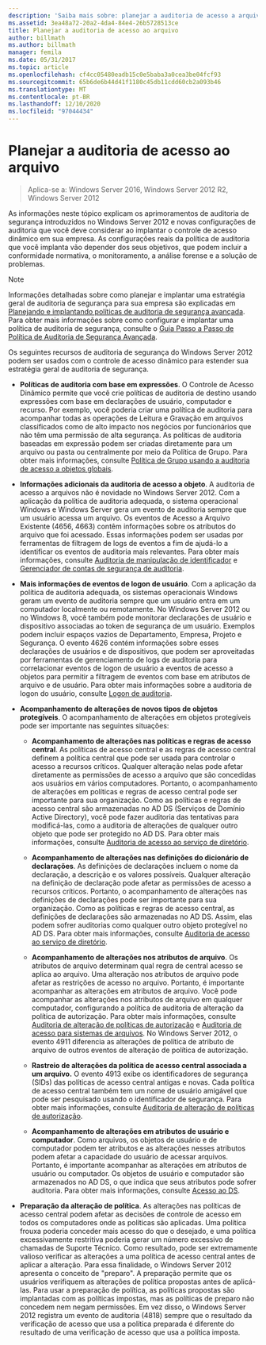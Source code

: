 ```yaml
---
description: 'Saiba mais sobre: planejar a auditoria de acesso a arquivos'
ms.assetid: 3ea48a72-20a2-4da4-84e4-26b5728513ce
title: Planejar a auditoria de acesso ao arquivo
author: billmath
ms.author: billmath
manager: femila
ms.date: 05/31/2017
ms.topic: article
ms.openlocfilehash: cf4cc05480eadb15c0e5baba3a0cea3be04fcf93
ms.sourcegitcommit: 65b6de6b44d41f1180c45db11cdd60cb2a093b46
ms.translationtype: MT
ms.contentlocale: pt-BR
ms.lasthandoff: 12/10/2020
ms.locfileid: "97044434"
---
```

# <a name="plan-for-file-access-auditing"></a>Planejar a auditoria de acesso ao arquivo

>Aplica-se a: Windows Server 2016, Windows Server 2012 R2, Windows Server 2012

As informações neste tópico explicam os aprimoramentos de auditoria de segurança introduzidos no Windows Server 2012 e novas configurações de auditoria que você deve considerar ao implantar o controle de acesso dinâmico em sua empresa. As configurações reais da política de auditoria que você implanta vão depender dos seus objetivos, que podem incluir a conformidade normativa, o monitoramento, a análise forense e a solução de problemas.

> [!NOTE]
> Informações detalhadas sobre como planejar e implantar uma estratégia geral de auditoria de segurança para sua empresa são explicadas em [Planejando e implantando políticas de auditoria de segurança avançada](https://go.microsoft.com/fwlink/?LinkID=191139). Para obter mais informações sobre como configurar e implantar uma política de auditoria de segurança, consulte o [Guia Passo a Passo de Política de Auditoria de Segurança Avançada](https://go.microsoft.com/fwlink/?LinkID=191141).

Os seguintes recursos de auditoria de segurança do Windows Server 2012 podem ser usados com o controle de acesso dinâmico para estender sua estratégia geral de auditoria de segurança.

-   **Políticas de auditoria com base em expressões**. O Controle de Acesso Dinâmico permite que você crie políticas de auditoria de destino usando expressões com base em declarações de usuário, computador e recurso. Por exemplo, você poderia criar uma política de auditoria para acompanhar todas as operações de Leitura e Gravação em arquivos classificados como de alto impacto nos negócios por funcionários que não têm uma permissão de alta segurança. As políticas de auditoria baseadas em expressão podem ser criadas diretamente para um arquivo ou pasta ou centralmente por meio da Política de Grupo. Para obter mais informações, consulte [Política de Grupo usando a auditoria de acesso a objetos globais](https://go.microsoft.com/fwlink/?LinkId=241498).

-   **Informações adicionais da auditoria de acesso a objeto**. A auditoria de acesso a arquivos não é novidade no Windows Server 2012. Com a aplicação da política de auditoria adequada, o sistema operacional Windows e Windows Server gera um evento de auditoria sempre que um usuário acessa um arquivo. Os eventos de Acesso a Arquivo Existente (4656, 4663) contêm informações sobre os atributos do arquivo que foi acessado. Essas informações podem ser usadas por ferramentas de filtragem de logs de eventos a fim de ajudá-lo a identificar os eventos de auditoria mais relevantes. Para obter mais informações, consulte [Auditoria de manipulação de identificador](/previous-versions/windows/it-pro/windows-server-2008-R2-and-2008/dd772626(v=ws.10)) e [Gerenciador de contas de segurança de auditoria](https://go.microsoft.com/fwlink/?LinkId=241501).

-   **Mais informações de eventos de logon de usuário**. Com a aplicação da política de auditoria adequada, os sistemas operacionais Windows geram um evento de auditoria sempre que um usuário entra em um computador localmente ou remotamente. No Windows Server 2012 ou no Windows 8, você também pode monitorar declarações de usuário e dispositivo associadas ao token de segurança de um usuário. Exemplos podem incluir espaços vazios de Departamento, Empresa, Projeto e Segurança. O evento 4626 contém informações sobre esses declarações de usuários e de dispositivos, que podem ser aproveitadas por ferramentas de gerenciamento de logs de auditoria para correlacionar eventos de logon de usuário a eventos de acesso a objetos para permitir a filtragem de eventos com base em atributos de arquivo e de usuário. Para obter mais informações sobre a auditoria de logon do usuário, consulte [Logon de auditoria](https://go.microsoft.com/fwlink/?LinkId=241502).

-   **Acompanhamento de alterações de novos tipos de objetos protegíveis**. O acompanhamento de alterações em objetos protegíveis pode ser importante nas seguintes situações:

    -   **Acompanhamento de alterações nas políticas e regras de acesso central**. As políticas de acesso central e as regras de acesso central definem a política central que pode ser usada para controlar o acesso a recursos críticos. Qualquer alteração nelas pode afetar diretamente as permissões de acesso a arquivo que são concedidas aos usuários em vários computadores. Portanto, o acompanhamento de alterações em políticas e regras de acesso central pode ser importante para sua organização. Como as políticas e regras de acesso central são armazenadas no AD DS (Serviços de Domínio Active Directory), você pode fazer auditoria das tentativas para modificá-las, como a auditoria de alterações de qualquer outro objeto que pode ser protegido no AD DS. Para obter mais informações, consulte [Auditoria de acesso ao serviço de diretório](/previous-versions/windows/it-pro/windows-server-2008-R2-and-2008/dd941618(v=ws.10)).

    -   **Acompanhamento de alterações nas definições do dicionário de declarações**. As definições de declarações incluem o nome da declaração, a descrição e os valores possíveis. Qualquer alteração na definição de declaração pode afetar as permissões de acesso a recursos críticos. Portanto, o acompanhamento de alterações nas definições de declarações pode ser importante para sua organização. Como as políticas e regras de acesso central, as definições de declarações são armazenadas no AD DS. Assim, elas podem sofrer auditorias como qualquer outro objeto protegível no AD DS. Para obter mais informações, consulte [Auditoria de acesso ao serviço de diretório](/previous-versions/windows/it-pro/windows-server-2008-R2-and-2008/dd941618(v=ws.10)).

    -   **Acompanhamento de alterações nos atributos de arquivo**. Os atributos de arquivo determinam qual regra de central acesso se aplica ao arquivo. Uma alteração nos atributos de arquivo pode afetar as restrições de acesso no arquivo. Portanto, é importante acompanhar as alterações em atributos de arquivo. Você pode acompanhar as alterações nos atributos de arquivo em qualquer computador, configurando a política de auditoria de alteração da política de autorização. Para obter mais informações, consulte [Auditoria de alteração de políticas de autorização](https://go.microsoft.com/fwlink/?LinkId=241504) e [Auditoria de acesso para sistemas de arquivos](https://go.microsoft.com/fwlink/?LinkId=241505). No Windows Server 2012, o evento 4911 diferencia as alterações de política de atributo de arquivo de outros eventos de alteração de política de autorização.

    -   **Rastreio de alterações da política de acesso central associada a um arquivo.** O evento 4913 exibe os identificadores de segurança (SIDs) das políticas de acesso central antigas e novas. Cada política de acesso central também tem um nome de usuário amigável que pode ser pesquisado usando o identificador de segurança. Para obter mais informações, consulte [Auditoria de alteração de políticas de autorização](https://go.microsoft.com/fwlink/?LinkId=241504).

    -   **Acompanhamento de alterações em atributos de usuário e computador**. Como arquivos, os objetos de usuário e de computador podem ter atributos e as alterações nesses atributos podem afetar a capacidade do usuário de acessar arquivos. Portanto, é importante acompanhar as alterações em atributos de usuário ou computador. Os objetos de usuário e computador são armazenados no AD DS, o que indica que seus atributos pode sofrer auditoria. Para obter mais informações, consulte [Acesso ao DS](https://go.microsoft.com/fwlink/?LinkId=241508).

-   **Preparação da alteração de política**. As alterações nas políticas de acesso central podem afetar as decisões de controle de acesso em todos os computadores onde as políticas são aplicadas. Uma política frouxa poderia conceder mais acesso do que o desejado, e uma política excessivamente restritiva poderia gerar um número excessivo de chamadas de Suporte Técnico. Como resultado, pode ser extremamente valioso verificar as alterações a uma política de acesso central antes de aplicar a alteração. Para essa finalidade, o Windows Server 2012 apresenta o conceito de "preparo". A preparação permite que os usuários verifiquem as alterações de política propostas antes de aplicá-las. Para usar a preparação de política, as políticas propostas são implantadas com as políticas impostas, mas as políticas de preparo não concedem nem negam permissões. Em vez disso, o Windows Server 2012 registra um evento de auditoria (4818) sempre que o resultado da verificação de acesso que usa a política preparada é diferente do resultado de uma verificação de acesso que usa a política imposta.

